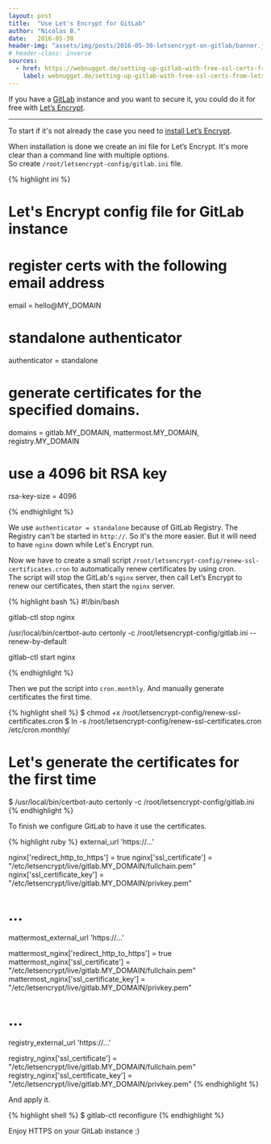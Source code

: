 ```yaml
---
layout: post
title:  "Use Let's Encrypt for GitLab"
author: "Nicolas B."
date:   2016-05-30
header-img: "assets/img/posts/2016-05-30-letsencrypt-on-gitlab/banner.jpg"
# header-class: inverse
sources:
  - href: https://webnugget.de/setting-up-gitlab-with-free-ssl-certs-from-lets-encrypt-on-ubuntu-14-04/
    label: webnugget.de/setting-up-gitlab-with-free-ssl-certs-from-lets-encrypt-on-ubuntu-14-04/
---
```


If you have a [GitLab](https://about.gitlab.com/) instance and you want to secure it, you could do it for free with [Let’s Encrypt](https://letsencrypt.org/).

------

To start if it's not already the case you need to [install Let’s Encrypt](https://letsencrypt.org/getting-started/).

When installation is done we create an ini file for Let’s Encrypt. It's more clear than a command line with multiple options.  
So create `/root/letsencrypt-config/gitlab.ini` file.

{% highlight ini %}
# Let's Encrypt config file for GitLab instance

# register certs with the following email address
email = hello@MY_DOMAIN

# standalone authenticator
authenticator = standalone


# generate certificates for the specified domains.
domains = gitlab.MY_DOMAIN, mattermost.MY_DOMAIN, registry.MY_DOMAIN

# use a 4096 bit RSA key
rsa-key-size = 4096

{% endhighlight %}

We use `authenticator = standalone` because of GitLab Registry. The Registry can't be started in `http://`. So it's the more easier. But it will need to have `nginx` down while Let's Encrypt run.  


Now we have to create a small script `/root/letsencrypt-config/renew-ssl-certificates.cron` to automatically renew certificates by using cron.  
The script will stop the GitLab's `nginx` server, then call Let’s Encrypt to renew our certificates, then start the `nginx` server.

{% highlight bash %}
#!/bin/bash

gitlab-ctl stop nginx

/usr/local/bin/certbot-auto certonly -c /root/letsencrypt-config/gitlab.ini --renew-by-default

gitlab-ctl start nginx

{% endhighlight %}


Then we put the script into `cron.monthly`. And manually generate certificates the first time.

{% highlight shell %}
$ chmod +x /root/letsencrypt-config/renew-ssl-certificates.cron
$ ln -s /root/letsencrypt-config/renew-ssl-certificates.cron /etc/cron.monthly/

# Let's generate the certificates for the first time
$ /usr/local/bin/certbot-auto certonly -c /root/letsencrypt-config/gitlab.ini
{% endhighlight %}


To finish we configure GitLab to have it use the certificates.

{% highlight ruby %}
external_url 'https://...'

nginx['redirect_http_to_https'] = true
nginx['ssl_certificate'] = "/etc/letsencrypt/live/gitlab.MY_DOMAIN/fullchain.pem"
nginx['ssl_certificate_key'] = "/etc/letsencrypt/live/gitlab.MY_DOMAIN/privkey.pem"

# ...

mattermost_external_url 'https://...'

mattermost_nginx['redirect_http_to_https'] = true
mattermost_nginx['ssl_certificate'] = "/etc/letsencrypt/live/gitlab.MY_DOMAIN/fullchain.pem"
mattermost_nginx['ssl_certificate_key'] = "/etc/letsencrypt/live/gitlab.MY_DOMAIN/privkey.pem"

# ...

registry_external_url 'https://...'

registry_nginx['ssl_certificate'] = "/etc/letsencrypt/live/gitlab.MY_DOMAIN/fullchain.pem"
registry_nginx['ssl_certificate_key'] = "/etc/letsencrypt/live/gitlab.MY_DOMAIN/privkey.pem"
{% endhighlight %}


And apply it.

{% highlight shell %}
$ gitlab-ctl reconfigure
{% endhighlight %}


Enjoy HTTPS on your GitLab instance :)
